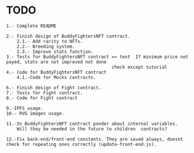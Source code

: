 # TODO

    1.- Complete README

    2.- Finish design of BuddyFightersNFT contract.
        2.1.- Add rarity to NFTs.
        2.2.- Breeding system.
        2.3.- Improve stats function.
    3.- Tests for BuddyFightersNFT contract => test  If minimum price not payed, stats are not improved not done
                                            check except tutorial
    4.- Code for BuddyFightersNFT contract
        4.1.-Code for Mocks contracts.

    6.- Finish design of Fight contract.
    7.- Tests for Fight contract.
    8.- Code for Fight contract

    9.-IPFS usage.
    10.- RVG images usage.

    11.-In BuddyFightersNFT contract ponder about internal variables.
        Will they be needed in the future to children  contracts?

    12.-Fix back-end/front-end constants. They are saved always, doesnt check for repeating ones correctly (update-front-end.js).
